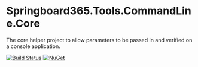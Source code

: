 # Springboard365.Tools.CommandLine.Core
The core helper project to allow parameters to be passed in and verified on a console application.

[![Build Status](https://travis-ci.org/SpringBoard365/Springboard365.Tools.CommandLine.Core.svg?branch=main)](https://travis-ci.org/SpringBoard365/Springboard365.Tools.CommandLine.Core)
[![NuGet](https://img.shields.io/nuget/v/Springboard365.Tools.CommandLine.Core.svg)](https://www.nuget.org/packages/Springboard365.Tools.CommandLine.Core)

